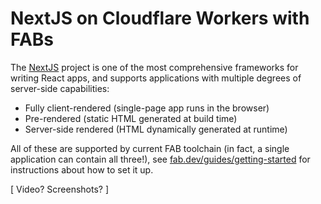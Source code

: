 # NextJS on Cloudflare Workers with FABs

The [NextJS](https://nextjs.org/) project is one of the most comprehensive frameworks for writing React apps, and supports applications with multiple degrees of server-side capabilities:

- Fully client-rendered (single-page app runs in the browser)
- Pre-rendered (static HTML generated at build time)
- Server-side rendered (HTML dynamically generated at runtime)

All of these are supported by current FAB toolchain (in fact, a single application can contain all three!), see [fab.dev/guides/getting-started](https://fab.dev/guides/getting-started) for instructions about how to set it up.

[ Video? Screenshots? ]
